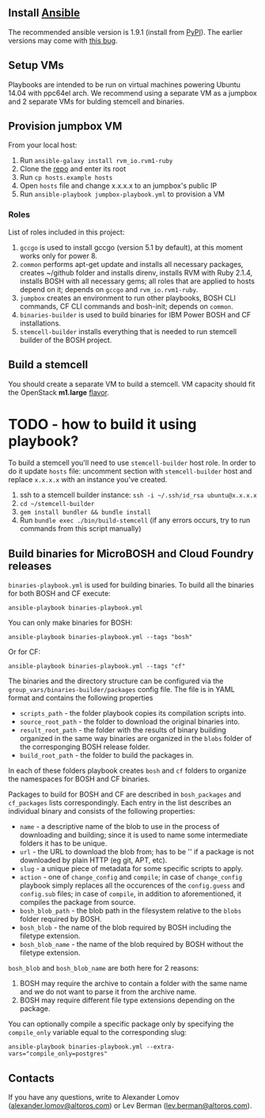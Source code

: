 ## Install [Ansible](http://www.ansible.com/)

The recommended ansible version is 1.9.1 (install from [PyPI](https://pypi.python.org/pypi/ansible/1.9.1)). The earlier versions may come with [this bug](https://github.com/rvm/rvm1-ansible/issues/44).

## Setup VMs

Playbooks are intended to be run on virtual machines powering Ubuntu 14.04 with ppc64el arch.
We recommend using a separate VM as a jumpbox and 2 separate VMs for bulding stemcell and binaries.

## Provision jumpbox VM

From your local host:

1. Run `ansible-galaxy install rvm_io.rvm1-ruby`
1. Clone the [repo](https://github.com/Altoros/power-bosh-jumpbox-bootstrap.git) and enter its root
1. Run `cp hosts.example hosts`
1. Open `hosts` file and change x.x.x.x to an jumpbox's public IP
1. Run `ansible-playbook jumpbox-playbook.yml` to provision a VM

### Roles

List of roles included in this project:

1. `gccgo` is used to install gccgo (version 5.1 by default), at this moment works only for power 8.
1. `common` performs apt-get update and installs all necessary packages, creates ~/github folder and installs direnv, installs RVM with Ruby 2.1.4, installs BOSH with all necessary gems; all roles that are applied to hosts depend on it; depends on `gccgo` and `rvm_io.rvm1-ruby`.
1. `jumpbox` creates an environment to run other playbooks, BOSH CLI commands, CF CLI commands and bosh-init; depends on `common`.
1. `binaries-builder` is used to build binaries for IBM Power BOSH and CF installations.
1. `stemcell-builder` installs everything that is needed to run stemcell builder of the BOSH project.


## Build a stemcell

You should create a separate VM to build a stemcell. VM capacity should fit the OpenStack __m1.large__ [flavor](http://docs.openstack.org/openstack-ops/content/flavors.html).

# TODO - how to build it using playbook?
To build a stemcell you'll need to use `stemcell-builder` host role. In order to do it update `hosts` file: uncomment section with `stemcell-builder` host and replace `x.x.x.x` with an instance you've created.

1. ssh to a stemcell builder instance: `ssh -i ~/.ssh/id_rsa ubuntu@x.x.x.x`
1. `cd ~/stemcell-builder`
1. `gem install bundler && bundle install`
1. Run `bundle exec ./bin/build-stemcell` (if any errors occurs, try to run commands from this script manually)


## Build binaries for MicroBOSH and Cloud Foundry releases

`binaries-playbook.yml` is used for building binaries. To build all the binaries for both BOSH and CF execute:

```
ansible-playbook binaries-playbook.yml
```

You can only make binaries for BOSH:

```
ansible-playbook binaries-playbook.yml --tags "bosh"
```

Or for CF:

```
ansible-playbook binaries-playbook.yml --tags "cf"
```

The binaries and the directory structure can be configured via the `group_vars/binaries-builder/packages` config file. The file is in YAML format and contains the following properties

* `scripts_path` - the folder playbook copies its compilation scripts into.
* `source_root_path` - the folder to download the original binaries into.
* `result_root_path` - the folder with the results of binary building organized in the same way binaries are organized in the `blobs` folder of the corresponging BOSH release folder.
* `build_root_path` - the folder to build the packages in.

In each of these folders playbook creates `bosh` and `cf` folders to organize the namespaces for BOSH and CF binaries.

Packages to build for BOSH and CF are described in `bosh_packages` and `cf_packages` lists correspondingly. Each entry in the list describes an individual binary and consists of the following properties:

* `name` - a descriptive name of the blob to use in the process of downloading and building; since it is used to name some intermediate folders it has to be unique.
* `url` - the URL to download the blob from; has to be '' if a package is not downloaded by plain HTTP (eg git, APT, etc).
* `slug` - a unique piece of metadata for some specific scripts to apply.
* `action` - one of `change_config` and `compile`; in case of `change_config` playbook simply replaces all the occurences of the `config.guess` and `config.sub` files; in case of `compile`, in addition to aforementioned, it compiles the package from source.
* `bosh_blob_path` - the blob path in the filesystem relative to the `blobs` folder required by BOSH.
* `bosh_blob` - the name of the blob required by BOSH including the filetype extension.
* `bosh_blob_name` - the name of the blob required by BOSH without the filetype extension.

`bosh_blob` and `bosh_blob_name` are both here for 2 reasons:
1. BOSH may require the archive to contain a folder with the same name and we do not want to parse it from the archive name.
2. BOSH may require different file type extensions depending on the package.

You can optionally compile a specific package only by specifying the `compile_only` variable equal to the corresponding slug:

```
ansible-playbook binaries-playbook.yml --extra-vars="compile_only=postgres"
```

## Contacts

If you have any questions, write to Alexander Lomov (alexander.lomov@altoros.com) or Lev Berman (lev.berman@altoros.com).

